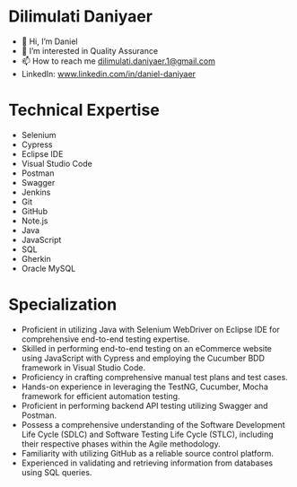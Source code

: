 # Dilimulati Daniyaer
- 👋 Hi, I’m Daniel
- 👀 I’m interested in Quality Assurance
- 📫 How to reach me dilimulati.daniyaer.1@gmail.com
- LinkedIn: www.linkedin.com/in/daniel-daniyaer

 # Technical Expertise
  - Selenium
  - Cypress
  - Eclipse IDE
  - Visual Studio Code
  - Postman
  - Swagger
  - Jenkins
  - Git
  - GitHub
  - Note.js
  - Java
  - JavaScript
  - SQL
  - Gherkin
  - Oracle MySQL

# Specialization
- Proficient in utilizing Java with Selenium WebDriver on Eclipse IDE for comprehensive end-to-end testing expertise.
- Skilled in performing end-to-end testing on an eCommerce website using JavaScript with Cypress and employing the Cucumber BDD framework in Visual Studio Code.
- Proficiency in crafting comprehensive manual test plans and test cases.
- Hands-on experience in leveraging the TestNG, Cucumber, Mocha framework for efficient automation testing.
- Proficient in performing backend API testing utilizing Swagger and Postman.
- Possess a comprehensive understanding of the Software Development Life Cycle (SDLC) and Software Testing Life Cycle (STLC), including their respective phases within the Agile methodology.
- Familiarity with utilizing GitHub as a reliable source control platform.
- Experienced in validating and retrieving information from databases using SQL queries.




<!---
DanielDaniyaer/DanielDaniyaer is a ✨ special ✨ repository because its `README.md` (this file) appears on your GitHub profile.
You can click the Preview link to take a look at your changes.
--->
